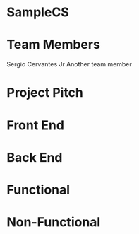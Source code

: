 # SampleCS
# Team Members
Sergio Cervantes Jr
Another team member 
# Project Pitch
# Front End
# Back End
# Functional
# Non-Functional
